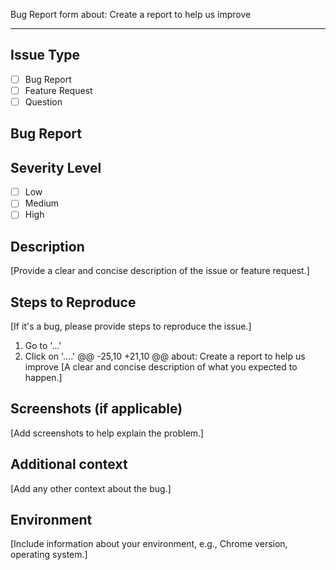 Bug Report form
about: Create a report to help us improve

---

## Issue Type

- [ ] Bug Report
- [ ] Feature Request
- [ ] Question

## Bug Report

## Severity Level
- [ ] Low
- [ ] Medium
- [ ] High

## Description
[Provide a clear and concise description of the issue or feature request.]

## Steps to Reproduce
[If it's a bug, please provide steps to reproduce the issue.]

1. Go to '...'
2. Click on '....'
@@ -25,10 +21,10 @@ about: Create a report to help us improve
[A clear and concise description of what you expected to happen.]

## Screenshots (if applicable)
[Add screenshots to help explain the problem.]

## Additional context
[Add any other context about the bug.]

## Environment
[Include information about your environment, e.g., Chrome version, operating system.]
